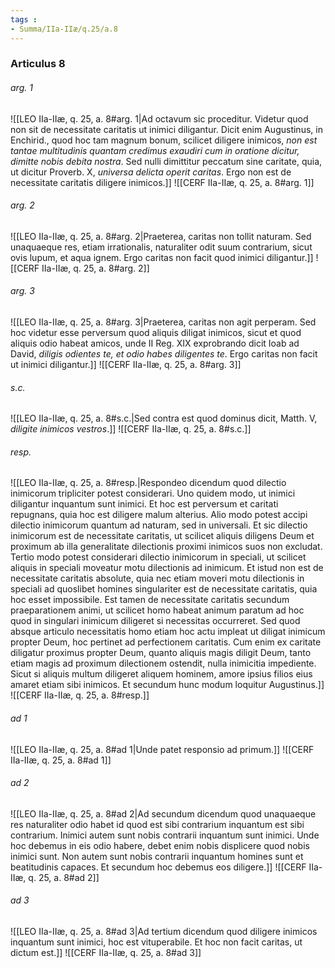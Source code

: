 ```yaml
---
tags : 
- Summa/IIa-IIæ/q.25/a.8
---
```


### Articulus 8

###### arg. 1
![[LEO IIa-IIæ, q. 25, a. 8#arg. 1|Ad octavum sic proceditur. Videtur quod non sit de necessitate caritatis ut inimici diligantur. Dicit enim Augustinus, in Enchirid., quod hoc tam magnum bonum, scilicet diligere inimicos, *non est tantae multitudinis quantam credimus exaudiri cum in oratione dicitur, dimitte nobis debita nostra*. Sed nulli dimittitur peccatum sine caritate, quia, ut dicitur Proverb. X, *universa delicta operit caritas*. Ergo non est de necessitate caritatis diligere inimicos.]]
![[CERF IIa-IIæ, q. 25, a. 8#arg. 1]]

###### arg. 2
![[LEO IIa-IIæ, q. 25, a. 8#arg. 2|Praeterea, caritas non tollit naturam. Sed unaquaeque res, etiam irrationalis, naturaliter odit suum contrarium, sicut ovis lupum, et aqua ignem. Ergo caritas non facit quod inimici diligantur.]]
![[CERF IIa-IIæ, q. 25, a. 8#arg. 2]]

###### arg. 3
![[LEO IIa-IIæ, q. 25, a. 8#arg. 3|Praeterea, caritas non agit perperam. Sed hoc videtur esse perversum quod aliquis diligat inimicos, sicut et quod aliquis odio habeat amicos, unde II Reg. XIX exprobrando dicit Ioab ad David, *diligis odientes te, et odio habes diligentes te*. Ergo caritas non facit ut inimici diligantur.]]
![[CERF IIa-IIæ, q. 25, a. 8#arg. 3]]

###### s.c.
![[LEO IIa-IIæ, q. 25, a. 8#s.c.|Sed contra est quod dominus dicit, Matth. V, *diligite inimicos vestros*.]]
![[CERF IIa-IIæ, q. 25, a. 8#s.c.]]

###### resp.
![[LEO IIa-IIæ, q. 25, a. 8#resp.|Respondeo dicendum quod dilectio inimicorum tripliciter potest considerari. Uno quidem modo, ut inimici diligantur inquantum sunt inimici. Et hoc est perversum et caritati repugnans, quia hoc est diligere malum alterius. Alio modo potest accipi dilectio inimicorum quantum ad naturam, sed in universali. Et sic dilectio inimicorum est de necessitate caritatis, ut scilicet aliquis diligens Deum et proximum ab illa generalitate dilectionis proximi inimicos suos non excludat. Tertio modo potest considerari dilectio inimicorum in speciali, ut scilicet aliquis in speciali moveatur motu dilectionis ad inimicum. Et istud non est de necessitate caritatis absolute, quia nec etiam moveri motu dilectionis in speciali ad quoslibet homines singulariter est de necessitate caritatis, quia hoc esset impossibile. Est tamen de necessitate caritatis secundum praeparationem animi, ut scilicet homo habeat animum paratum ad hoc quod in singulari inimicum diligeret si necessitas occurreret. Sed quod absque articulo necessitatis homo etiam hoc actu impleat ut diligat inimicum propter Deum, hoc pertinet ad perfectionem caritatis. Cum enim ex caritate diligatur proximus propter Deum, quanto aliquis magis diligit Deum, tanto etiam magis ad proximum dilectionem ostendit, nulla inimicitia impediente. Sicut si aliquis multum diligeret aliquem hominem, amore ipsius filios eius amaret etiam sibi inimicos. Et secundum hunc modum loquitur Augustinus.]]
![[CERF IIa-IIæ, q. 25, a. 8#resp.]]

###### ad 1
![[LEO IIa-IIæ, q. 25, a. 8#ad 1|Unde patet responsio ad primum.]]
![[CERF IIa-IIæ, q. 25, a. 8#ad 1]]

###### ad 2
![[LEO IIa-IIæ, q. 25, a. 8#ad 2|Ad secundum dicendum quod unaquaeque res naturaliter odio habet id quod est sibi contrarium inquantum est sibi contrarium. Inimici autem sunt nobis contrarii inquantum sunt inimici. Unde hoc debemus in eis odio habere, debet enim nobis displicere quod nobis inimici sunt. Non autem sunt nobis contrarii inquantum homines sunt et beatitudinis capaces. Et secundum hoc debemus eos diligere.]]
![[CERF IIa-IIæ, q. 25, a. 8#ad 2]]

###### ad 3
![[LEO IIa-IIæ, q. 25, a. 8#ad 3|Ad tertium dicendum quod diligere inimicos inquantum sunt inimici, hoc est vituperabile. Et hoc non facit caritas, ut dictum est.]]
![[CERF IIa-IIæ, q. 25, a. 8#ad 3]]

